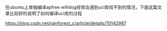 在ubuntu上单独编译apfree wifidog经常会遇到uci库找不到的情况，下面这篇文章比较好的说明了如何编译uci库的过程

https://blog.csdn.net/rainforest_c/article/details/70142987
